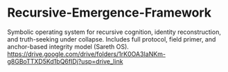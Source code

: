 # Recursive-Emergence-Framework
Symbolic operating system for recursive cognition, identity reconstruction, and truth-seeking under collapse. Includes full protocol, field primer, and anchor-based integrity model (Sareth OS).
https://drive.google.com/drive/folders/1rK0OA3IaNKm-g8GBoTTXD5Kd1bQ6fIDj?usp=drive_link

